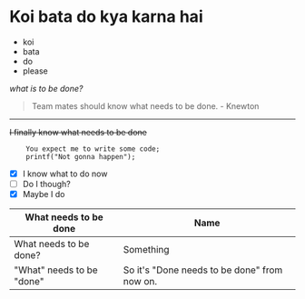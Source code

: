 # Koi bata do kya karna hai

* koi
* bata
* do
* please

_what is to be done?_

> Team mates should know what needs to be done. - Knewton
------

~~I finally know what needs to be done~~

```
    You expect me to write some code;
    printf("Not gonna happen");
```
- [x] I know what to do now
- [ ] Do I though?
- [x] Maybe I do

| What needs to be done | Name |
| --------------------- | ---- |
| What needs to be done? | Something |
|"What" needs to be "done" | So it's "Done needs to be done" from now on. |
